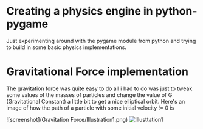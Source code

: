 # Creating a physics engine in python-pygame
Just experimenting around with the pygame module from python and trying to build in some basic physics implementations.

# Gravitational Force implementation
The gravitation force was quite easy to do all i had to do was just to tweak some values of the masses of particles and change the value of G (Gravitational Constant) a little bit to get a nice elliptical orbit. Here's an image of how the path of a particle with some initial velocity != 0 is

![screenshot](Gravitation Force/Illustration1.png)
![Illusttation1](https://github.com/[username]/[reponame]/blob/[branch]/image.jpg?raw=true)
